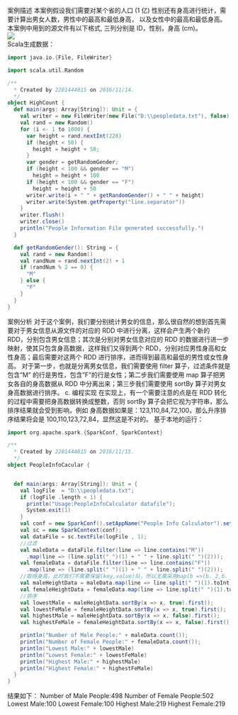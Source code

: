 案例描述
本案例假设我们需要对某个省的人口 (1 亿) 性别还有身高进行统计，需要计算出男女人数，男性中的最高和最低身高，
以及女性中的最高和最低身高。本案例中用到的源文件有以下格式, 三列分别是 ID，性别，身高 (cm)。</br>
![](https://github.com/woshidandan/hadoop-spark/blob/master/picture/peopledata1.png)
</br>
Scala生成数据：
```scala
import java.io.{File, FileWriter}

import scala.util.Random

/**
  * Created by 2281444815 on 2016/11/14.
  */
object HighCount {
  def main(args: Array[String]): Unit = {
    val writer = new FileWriter(new File("D:\\peopledata.txt"), false);
    val rand = new Random()
    for (i <- 1 to 1000) {
      var height = rand.nextInt(220)
      if (height < 50) {
        height = height + 50;
      }
      var gender = getRandomGender;
      if (height < 100 && gender == "M")
        height = height + 100
      if (height < 100 && gender == "F")
        height = height + 50
      writer.write(i + " " + getRandomGender() + " " + height)
      writer.write(System.getProperty("line.separator"))
    }
    writer.flush()
    writer.close()
    println("People Information File generated successfully.")
  }

  def getRandomGender(): String = {
    val rand = new Random()
    val randNum = rand.nextInt(2) + 1
    if (randNum % 2 == 0) {
      "M"
    } else {
      "F"
    }
  }
}
```
案例分析
对于这个案例，我们要分别统计男女的信息，那么很自然的想到首先需要对于男女信息从源文件的对应的 RDD 中进行分离，这样会产生两个新的 RDD，分别包含男女信息；其次是分别对男女信息对应的 RDD 的数据进行进一步映射，使其只包含身高数据，这样我们又得到两个 RDD，分别对应男性身高和女性身高；最后需要对这两个 RDD 进行排序，进而得到最高和最低的男性或女性身高。
对于第一步，也就是分离男女信息，我们需要使用 filter 算子，过滤条件就是包含”M” 的行是男性，包含”F”的行是女性；第二步我们需要使用 map 算子把男女各自的身高数据从 RDD 中分离出来；第三步我们需要使用 sortBy 算子对男女身高数据进行排序。
c. 编程实现
在实现上，有一个需要注意的点是在 RDD 转化的过程中需要把身高数据转换成整数，否则 sortBy 算子会把它视为字符串，那么排序结果就会受到影响，例如 身高数据如果是：123,110,84,72,100，那么升序排序结果将会是 100,110,123,72,84，显然这是不对的。
基于本地的运行：
```scala
import org.apache.spark.{SparkConf, SparkContext}

/**
  * Created by 2281444815 on 2016/11/15.
  */
object PeopleInfoCacular {


  def main(args: Array[String]): Unit = {
    val logFile  = "D:\\peopledata.txt";
    if (logFile .length < 1) {
      println("Usage:PeopleInfoCalculator datafile");
      System.exit(1)
    }
    val conf = new SparkConf().setAppName("People Info Calculator").setMaster("local");
    val sc = new SparkContext(conf);
    val dataFile = sc.textFile(logFile , 1);
    //过滤
    val maleData = dataFile.filter(line => line.contains("M"))
      .map(line => (line.split(" ")(1) + " " + line.split(" ")(2)));
    val femaleData = dataFile.filter(line => line.contains("F"))
      .map(line => (line.split(" ")(1) + " " + line.split(" ")(2)));
    //取得身高，此时我们不需要保留(key,value)队，所以无需采用map(b =>(b._2,b._1)).sortByKey(false).map(b =>(b._2,b._1))这种方法。
    val maleHeightData = maleData.map(line => line.split(" ")(1).toInt);
    val femaleHeightData = femaleData.map(line => line.split(" ")(1).toInt);
    //排序
    val lowestMale = maleHeightData.sortBy(x => x, true).first();
    val lowestFeMale = femaleHeightData.sortBy(x => x, true).first();
    val highestMale = maleHeightData.sortBy(x => x, false).first();
    val highestFeMale = femaleHeightData.sortBy(x => x, false).first();

    println("Number of Male People:" + maleData.count());
    println("Number of Female People:" + femaleData.count());
    println("Lowest Male:" + lowestMale)
    println("Lowest Female:" + lowestFeMale)
    println("Highest Male:" + highestMale)
    println("Highest Female:" + highestFeMale)
  }
}
```
结果如下：
Number of Male People:498
Number of Female People:502
Lowest Male:100
Lowest Female:100
Highest Male:219
Highest Female:219



